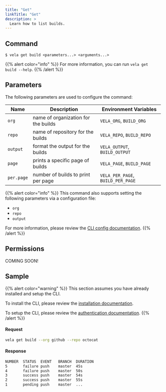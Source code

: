 ```yaml
---
title: "Get"
linkTitle: "Get"
description: >
  Learn how to list builds.
---
```


## Command

```
$ vela get build <parameters...> <arguments...>
```

{{% alert color="info" %}}
For more information, you can run `vela get build --help`.
{{% /alert %}}

## Parameters

The following parameters are used to configure the command:

| Name       | Description                         | Environment Variables             |
| ---------- | ----------------------------------- | --------------------------------- |
| `org`      | name of organization for the builds | `VELA_ORG`, `BUILD_ORG`           |
| `repo`     | name of repository for the builds   | `VELA_REPO`, `BUILD_REPO`         |
| `output`   | format the output for the builds    | `VELA_OUTPUT`, `BUILD_OUTPUT`     |
| `page`     | prints a specific page of builds    | `VELA_PAGE`, `BUILD_PAGE`         |
| `per.page` | number of builds to print per page  | `VELA_PER_PAGE`, `BUILD_PER_PAGE` |

{{% alert color="info" %}}
This command also supports setting the following parameters via a configuration file:

- `org`
- `repo`
- `output`

For more information, please review the [CLI config documentation](/docs/cli/config/).
{{% /alert %}}

## Permissions

COMING SOON!

## Sample

{{% alert color="warning" %}}
This section assumes you have already installed and setup the CLI.

To install the CLI, please review the [installation documentation](/docs/cli/install/).

To setup the CLI, please review the [authentication documentation](/docs/cli/authentication/).
{{% /alert %}}

#### Request

```sh
vela get build --org github --repo octocat
```

#### Response

```sh
NUMBER  STATUS  EVENT   BRANCH  DURATION
5       failure push    master  45s
4       failure push    master  50s
3       success push    master  54s
2       success push    master  55s
1       pending push    master  ...
```
